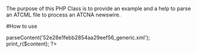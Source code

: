 The purpose of this PHP Class is to provide an example and a help to parse an ATCML file to process an ATCNA newswire.

#How to use

<?php  
require_once("class.atcmlparser.php");  
$parser = new ATCML();  
$content = $parser->parseContent('52e28e1febb2854aa29eef56_generic.xml');  

print_r($content);  
?>
